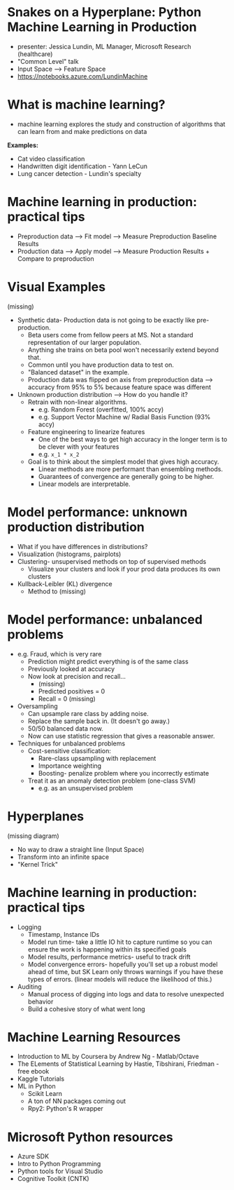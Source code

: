 # Snakes on a Hyperplane: Python Machine Learning in Production
* presenter: Jessica Lundin, ML Manager, Microsoft Research (healthcare)
* "Common Level" talk
* Input Space --> Feature Space
* https://notebooks.azure.com/LundinMachine

# What is machine learning?
* machine learning explores the study and construction of algorithms that can learn from and make predictions on data

**Examples:**
* Cat video classification
* Handwritten digit identification - Yann LeCun
* Lung cancer detection - Lundin's specialty

# Machine learning in production: practical tips
* Preproduction data --> Fit model --> Measure Preproduction Baseline Results
* Production data --> Apply model --> Measure Production Results + Compare to preproduction

# Visual Examples
(missing)
* Synthetic data- Production data is not going to be exactly like pre-production.
    * Beta users come from fellow peers at MS. Not a standard representation of our larger population.
    * Anything she trains on beta pool won't necessarily extend beyond that.
    * Common until you have production data to test on.
    * "Balanced dataset" in the example.
    * Production data was flipped on axis from preproduction data --> accuracy from 95% to 5% because feature space was different
* Unknown production distribution --> How do you handle it?
    * Retrain with non-linear algorithms.
        * e.g. Random Forest (overfitted, 100% accy)
        * e.g. Support Vector Machine w/ Radial Basis Function (93% accy)
    * Feature engineering to linearize features
        * One of the best ways to get high accuracy in the longer term is to be clever with your features
        * e.g. `x_1 * x_2`
    * Goal is to think about the simplest model that gives high accuracy.
        * Linear methods are more performant than ensembling methods.
        * Guarantees of convergence are generally going to be higher.
        * Linear models are interpretable.

# Model performance: unknown production distribution
* What if you have differences in distributions?
* Visualization (histograms, pairplots)
* Clustering- unsupervised methods on top of supervised methods
    * Visualize your clusters and look if your prod data produces its own clusters
* Kullback-Leibler (KL) divergence
    * Method to (missing)

# Model performance: unbalanced problems
* e.g. Fraud, which is very rare
    * Prediction might predict everything is of the same class
    * Previously looked at accuracy
    * Now look at precision and recall...
      * (missing)
      * Predicted positives = 0
      * Recall = 0 (missing)
* Oversampling
    * Can upsample rare class by adding noise.
    * Replace the sample back in. (It doesn't go away.)
    * 50/50 balanced data now.
    * Now can use statistic regression that gives a reasonable answer.
* Techniques for unbalanced problems
    * Cost-sensitive classification:
        * Rare-class upsampling with replacement
        * Importance weighting
        * Boosting- penalize problem where you incorrectly estimate
    * Treat it as an anomaly detection problem (one-class SVM)
        * e.g. as an unsupervised problem

# Hyperplanes
(missing diagram)
* No way to draw a straight line (Input Space)
* Transform into an infinite space
* "Kernel Trick"

# Machine learning in production: practical tips
* Logging
    * Timestamp, Instance IDs
    * Model run time- take a little IO hit to capture runtime so you can ensure the work is happening within its specified goals
    * Model results, performance metrics- useful to track drift
    * Model convergence errors- hopefully you'll set up a robust model ahead of time, but SK Learn only throws warnings if you have these types of errors. (linear models will reduce the likelihood of this.)
* Auditing
    * Manual process of digging into logs and data to resolve unexpected behavior
    * Build a cohesive story of what went long

# Machine Learning Resources
* Introduction to ML by Coursera by Andrew Ng - Matlab/Octave
* The ELements of Statistical Learning by Hastie, Tibshirani, Friedman - free ebook
* Kaggle Tutorials
* ML in Python
    * Scikit Learn
    * A ton of NN packages coming out
    * Rpy2: Python's R wrapper

# Microsoft Python resources
* Azure SDK
* Intro to Python Programming
* Python tools for Visual Studio
* Cognitive Toolkit (CNTK)
